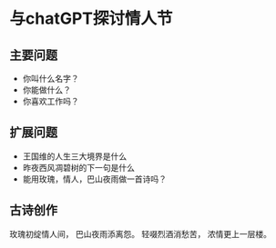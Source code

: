 # 与chatGPT探讨情人节
## 主要问题
* 你叫什么名字？
* 你能做什么？
* 你喜欢工作吗？


## 扩展问题
* 王国维的人生三大境界是什么
* 昨夜西风凋碧树的下一句是什么
* 能用玫瑰，情人，巴山夜雨做一首诗吗？

## 古诗创作
玫瑰初绽情人间，
巴山夜雨添离怨。
轻啜烈酒消愁苦，
浓情更上一层楼。